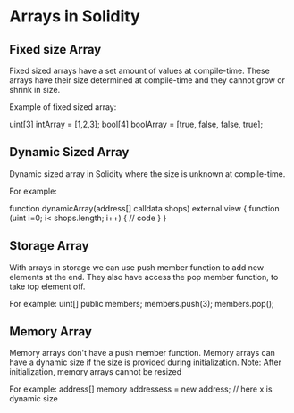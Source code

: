 # Arrays in Solidity

## Fixed size Array
Fixed sized arrays have a set amount of values at compile-time. These arrays have their size determined at compile-time and they cannot grow or shrink in size.

Example of fixed sized array:

uint[3] intArray = [1,2,3];
bool[4] boolArray = [true, false, false, true];


## Dynamic Sized Array
Dynamic sized array in Solidity where the size is unknown at compile-time.

For example:

function dynamicArray(address[] calldata shops) external view {
    function (uint i=0; i< shops.length; i++) {
        // code
    }
}

## Storage Array
With arrays in storage we can use push member function to add new elements at the end. They also have access the pop member function, to take top element off.

For example:
uint[] public members;
members.push(3);
members.pop();


## Memory Array
Memory arrays don't have a push member function.
Memory arrays can have a dynamic size if the size is provided during initialization.
Note: After initialization, memory arrays cannot be resized

For example:
address[] memory addressess = new address[](x); // here x is dynamic size